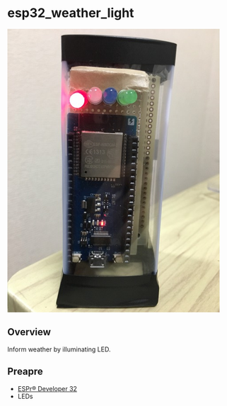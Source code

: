 # esp32_weather_light
![IMG_0841.JPG](https://github.com/kouya17/esp32_weather_light/blob/master/doc/IMG_0841.JPG)

## Overview
Inform weather by illuminating LED.

## Preapre
- <a href="https://www.switch-science.com/catalog/3210/">ESPr® Developer 32</a>
- LEDs